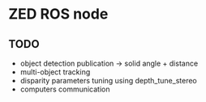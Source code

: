 # ZED ROS node

## TODO

- object detection publication -> solid angle + distance
- multi-object tracking
- disparity parameters tuning using depth_tune_stereo
- computers communication
